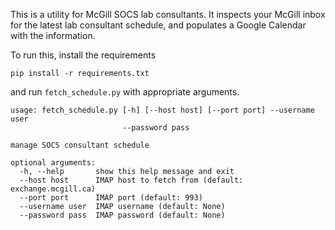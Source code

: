 This is a utility for McGill SOCS lab consultants. It inspects your McGill inbox for the latest
lab consultant schedule, and populates a Google Calendar with the information.

To run this, install the requirements

    pip install -r requirements.txt
    
and run `fetch_schedule.py` with appropriate arguments.

    usage: fetch_schedule.py [-h] [--host host] [--port port] --username user
                             --password pass

    manage SOCS consultant schedule

    optional arguments:
      -h, --help       show this help message and exit
      --host host      IMAP host to fetch from (default: exchange.mcgill.ca)
      --port port      IMAP port (default: 993)
      --username user  IMAP username (default: None)
      --password pass  IMAP password (default: None)

